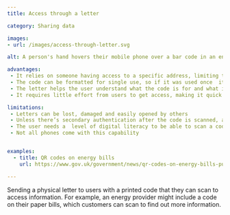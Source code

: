 ```yaml
---
title: Access through a letter

category: Sharing data

images:
- url: /images/access-through-letter.svg

alt: A person's hand hovers their mobile phone over a bar code in an energy bill.

advantages:
 - It relies on someone having access to a specific address, limiting the risk it could be read by someone else
 - The code can be formatted for single use, so if it was used once  it could not be used again
 - The letter helps the user understand what the code is for and what information can be accessed by scanning it
 - It requires little effort from users to get access, making it quick and simple

limitations:
 - Letters can be lost, damaged and easily opened by others
 - Unless there’s secondary authentication after the code is scanned, anyone could access information
 - The user needs a  level of digital literacy to be able to scan a code with their device
 - Not all phones come with this capability


examples:
  - title: QR codes on energy bills
    url: https://www.gov.uk/government/news/qr-codes-on-energy-bills-put-consumers-in-control

---
```


Sending a physical letter to users with a printed code that they can scan to access information. For example, an energy provider might include a code on their paper bills, which customers can scan to find out more information.
